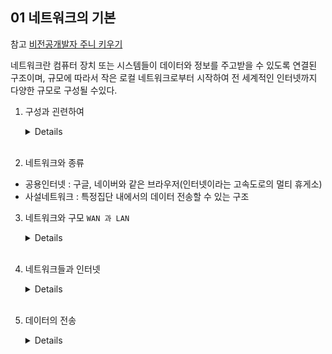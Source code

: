 ## 01 네트워크의 기본
참고 [비전공개발자 주니 키우기](https://www.youtube.com/watch?v=EDYffEGf0_I&list=PLGyN0ByHQ49rFlAPTnEiWQ47aYsemfL8M&index=2)

네트워크란 컴퓨터 장치 또는 시스템들이 데이터와 정보를 주고받을 수 있도록 연결된 구조이며, 규모에 따라서 작은 로컬 네트워크로부터 시작하여 전 세계적인 인터넷까지 다양한 규모로 구성될 수있다. 

1. 구성과 괸련하여

    <details>

    - 첫째, 노드(Node) : 컴퓨터, 서버, 스마트폰, 프린터 등과 같이 데이터를 주고받는 장치들을 말한다. 
    - 둘째, 링크(Link) : 노드 간에 데이터를 전송하기 위한 물리적인 연결 또는 전송 매체로 이더넷 케이블, 광섬유 케이블, 무선 신호 등이 여기에 해당된다. 
    - 셋째, 라우터(Router) : 데이터를 네트워트 니에서 전달하기 위한 장치로, 여러 노드를 연결하고 데이터를 최적 경로로 전송하며 네트워크 트래픽을 관리한다. 
    - 넷째, 스위치(Switch) : 네트워크 내에서 데이터 흐름을 관리하며, 데이터를 목적니 노드로 전달하는 역할을 한다. 
    - 다섯, 프로토콜(Protocol) : 데이터 통신에 사용되는 규칙과 규약을 정의한다. 이더넷, TCP/IP 등은 네트워크 프로토콜의 예이다. 

      네트워크에는 여러 종류가 있는데, 그 중에서 `인터넷`은 전세계적인 컴퓨터 네트워크로, 수많은 노드들이 연결되어 정보를 공유하는 웹 사이트, 이메일, 파일전송 등을 가능하네 한다. 네트워크는 현대 사회에서 중요한 역할을 맡고 있는데, 컴퓨터와 디지털 기기들이 서로 연결되어 데이터와 정보를 신속하게 공유할 수 있도록 해주는 핵심이기 때문이다. 
    </details><br/>


2. 네트워크와 종류 
- 공용인터넷 : 구글, 네이버와 같은 브라우저(인터넷이라는 고속도로의 멀티 휴게소)
- 사설네트워크 : 특정집단 내에서의 데이터 전송할 수 있는 구조 

3. 네트워크와 구모 `WAN 과 LAN`

    <details>
    
    - WAN, Wide Area NetWork : 지리적으로 분리된 지역을 연결하는 데 사용되는 네트워크로, 여러 도시 또는 국가를 연결하는 네트워크이다. 이러한 네트워크는 라우터와 전용 전송 매체(광섬유, 전화선, 위성)를 사용하여 구성된다. 단위가 크기에, 데이터 전송속도는 LAN에 비해서 느릴 수 있으나, 네트워크 간 연결을 가능하게 해준다. 

    - LAN, Local Area NetWork : 제한된 지역 내에서 사용되는 네트워크로, 가까운 거리에 있는 컴퓨터나 기기들을 연결하는데 사용된다. 집, 사무실, 학교 등이 대표적인 사례이다. NAN은 고속의 데이터 전송이 가능하며, 주로 이더넷 케이블, 무선 랜 등의 기술을 사용하여 구성된다. 데이터의 교환은 스위치나 허브를 통해 이뤄지며, 통신은 바르고 안정적이다. 
    </details><br/>


4. 네트워크들과 인터넷 

    <details>
    인터넷는 전 세계적으로 연결된 컴퓨터 네트워크의 집합체로 LAN/WAN들의 집합을 지칭하는 말이다. 인터넷 안에는 LAN + WAN을 총괄하는 다양한 네트워크가 포함된다. 인터넷을 이루는 네트워크들은 각각 자체적은 AS(Autonomous System)를 가지고 있고, ISP(Internet Service Provider)와 같은 기관에 의해 운영된다. 

    - 첫째, AS(Autonomous System)는 자율시스템으로, 인터넷 상에서 네트워크 관리를 담당하는 단위를 말한다. 간단히 말해서 AS는 하나 이상의 IP 주소 블록을 관리하고, 자체적으로 라우팅 결정을 내리는 네트워크 그룹이다. AS들은 서로 연결되어 인터넷 트래픽을 라우팅하고 전송한다. 

    - 둘째, ISP(Internet Service Provider)는 인터넷 서비스 제공자로, 개인-가정-기업 등에 인터넷 접속 서비스를 제공하는 회사나 조직을 말한다. ISP는 사용자들에게 인터넷 연결, 이메일, 웹 호스팅, 도메인 등 다양한 서비스를 제공한다. 즉 ISP는 대부분 다른 네트워크와 연결하여 인터넷에 접속할 수 있도록 도와주는 역할을 수행하는 기관을 지징한다. 
      - Tier1 >> Tier2 >> Local ISP(1), Local ISP(1)
      - NTT(Tier1) >> Tier2(SK, KT) 

    </details><br/>

5. 데이터의 전송 

    <details>
    - 첫째, 서버-클라이언트 (Client-Server) 모델
      - 데이터 전송 시스템의 전통적인 구조, 서버는 중앙 집중식 데이터 저장소와 처리 단위로 작동하고, 클라이언트는 서비스나 데이터를 요청하는 개별 사용자나 기기를 나타낸다. 클라이언트는 서보에 요청을 보내고, 서버는 해당 요청에 응답하여 필요한 데이터나 서비스를 제공한다. 이 구조는 대부분의 웹 서비스, 이메일, 파일 공유 등에서 사용된다. 
      - 장점 : 중앙 집중식 구조로 관리와 보안이 용이하며, 서버가 데이터를 관리하고 업데이트하기에, 일관성이 유지
      - 단점 : 서버 의존성이 높아지며, 서버의 장애가 전체 시스템에 영향을 미치고, 대량이 트래픽에 의해 서버 부하가 증가할 수 있다.
    - 둘째, P2P (Peer-to-Peer) 모델
      - 중앙 서버 없이 노드(개발사용자)들이 서로 직접 연결하여 데이터를 공유하고 교환하는 방식
      - 파일공유 네트워크, 비디오 채팅, 온라인 게임 등에서 사용된다. 
      - 장점 : 중앙서버가 없다는 점에서 서버 장애로 인한 장애위험이 낮음
      - 단점 : 보안과 데이터 일광성을 관리하기 어려우며, 네트워크 관리가 복잡해지고, 노드의 신뢰성 문제가 있음

    </details><br/>